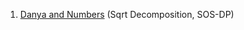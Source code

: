 1. [Danya and Numbers](https://www.codechef.com/COOK95A/problems/DANYANUM)  (Sqrt Decomposition, SOS-DP)
